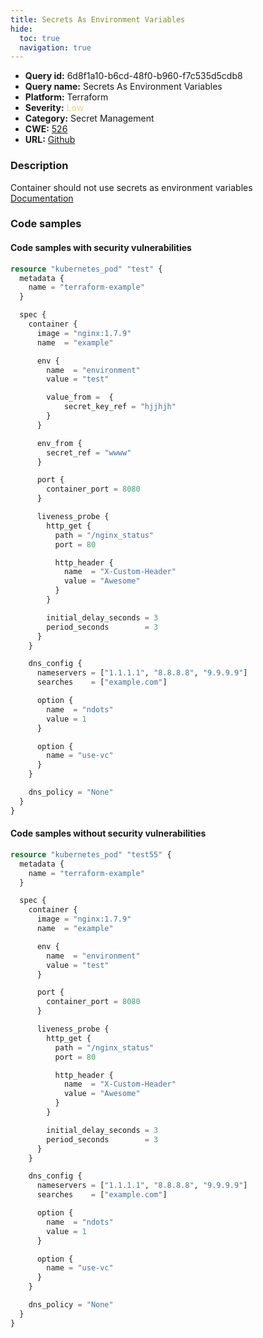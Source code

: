 ```yaml
---
title: Secrets As Environment Variables
hide:
  toc: true
  navigation: true
---
```


<style>
  .highlight .hll {
    background-color: #ff171742;
  }
  .md-content {
    max-width: 1100px;
    margin: 0 auto;
  }
</style>

-   **Query id:** 6d8f1a10-b6cd-48f0-b960-f7c535d5cdb8
-   **Query name:** Secrets As Environment Variables
-   **Platform:** Terraform
-   **Severity:** <span style="color:#edd57e">Low</span>
-   **Category:** Secret Management
-   **CWE:** <a href="https://cwe.mitre.org/data/definitions/526.html" onclick="newWindowOpenerSafe(event, 'https://cwe.mitre.org/data/definitions/526.html')">526</a>
-   **URL:** [Github](https://github.com/Checkmarx/kics/tree/master/assets/queries/terraform/kubernetes/secrets_as_environment_variables)

### Description
Container should not use secrets as environment variables<br>
[Documentation](https://registry.terraform.io/providers/hashicorp/kubernetes/latest/docs/resources/pod#secret_key_ref)

### Code samples
#### Code samples with security vulnerabilities
```tf title="Positive test num. 1 - tf file" hl_lines="11 20"
resource "kubernetes_pod" "test" {
  metadata {
    name = "terraform-example"
  }

  spec {
    container {
      image = "nginx:1.7.9"
      name  = "example"

      env {
        name  = "environment"
        value = "test"

        value_from =  {
            secret_key_ref = "hjjhjh"
        }
      }

      env_from {
        secret_ref = "wwww"
      }

      port {
        container_port = 8080
      }

      liveness_probe {
        http_get {
          path = "/nginx_status"
          port = 80

          http_header {
            name  = "X-Custom-Header"
            value = "Awesome"
          }
        }

        initial_delay_seconds = 3
        period_seconds        = 3
      }
    }

    dns_config {
      nameservers = ["1.1.1.1", "8.8.8.8", "9.9.9.9"]
      searches    = ["example.com"]

      option {
        name  = "ndots"
        value = 1
      }

      option {
        name = "use-vc"
      }
    }

    dns_policy = "None"
  }
}

```


#### Code samples without security vulnerabilities
```tf title="Negative test num. 1 - tf file"
resource "kubernetes_pod" "test55" {
  metadata {
    name = "terraform-example"
  }

  spec {
    container {
      image = "nginx:1.7.9"
      name  = "example"

      env {
        name  = "environment"
        value = "test"
      }

      port {
        container_port = 8080
      }

      liveness_probe {
        http_get {
          path = "/nginx_status"
          port = 80

          http_header {
            name  = "X-Custom-Header"
            value = "Awesome"
          }
        }

        initial_delay_seconds = 3
        period_seconds        = 3
      }
    }

    dns_config {
      nameservers = ["1.1.1.1", "8.8.8.8", "9.9.9.9"]
      searches    = ["example.com"]

      option {
        name  = "ndots"
        value = 1
      }

      option {
        name = "use-vc"
      }
    }

    dns_policy = "None"
  }
}

```
